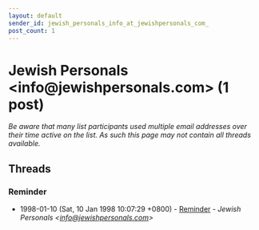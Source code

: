 ```yaml
---
layout: default
sender_id: jewish_personals_info_at_jewishpersonals_com_
post_count: 1
---
```


# Jewish Personals <info<span>@</span>jewishpersonals.com> (1 post)

_Be aware that many list participants used multiple email addresses over their time active on the list. As such this page may not contain all threads available._

## Threads

### Reminder
+ 1998-01-10 (Sat, 10 Jan 1998 10:07:29 +0800) - [Reminder](/archive/1998/01/5b0f87d8f4c9fb6482ceb39e36580011f8a2057124ff182e7bfca210b2945e9b) - _Jewish Personals \<info@jewishpersonals.com\>_

